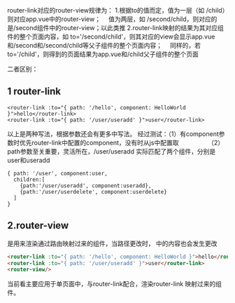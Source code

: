 
router-link对应的router-view规律为：
1.根据to的值而定，值为一层（如 /child）则对应app.vue中的router-view；
　值为两层，如 /second/child，则对应的是/second组件中的router-view；以此类推
2.router-link映射的结果为其对应组件的整个页面内容，如 to='/second/child'，则其对应的view会显示app.vue和/second和/second/child等父子组件的整个页面内容；
　同样的，若to='/child'，则得到的页面结果为app.vue和/child父子组件的整个页面

二者区别：

## 1 router-link
```
<router-link :to="{ path: '/hello', component: HelloWorld }">hello</router-link>
<router-link :to="{ path: '/user/useradd' }">user</router-link>
```

以上是两种写法，根据参数还会有更多中写法。
经过测试：（1）有component参数时优先router-link中配置的component，没有时从js中配置取
　　　　　（2）path参数至关重要，灵活所在，/user/useradd 实际匹配了两个组件，分别是user和useradd
```
{ path: '/user', component:user,
  children:[
    {path:'/user/useradd', component:useradd},
    {path:'/user/userdelete', component:userdelete}
  ]
}
```
## 2.router-view
<router-view> 是用来渲染通过路由映射过来的组件，当路径更改时，<router-view> 中的内容也会发生更改
```html
<router-link :to="{ path: '/hello', component: HelloWorld }">hello</router-link>
<router-link :to="{ path: '/user/useradd' }">user</router-link>
<router-view/>
```
当前看主要应用于单页面中，与router-link配合，渲染router-link 映射过来的组件。
